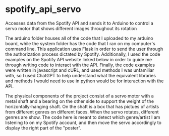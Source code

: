 # spotify_api_servo
Accesses data from the Spotify API and sends it to Arduino to control a servo motor that shows different images throughout its rotation

The arduino folder houses all of the code that I uploaded to my arduino board, while the system folder has the code that I ran on my computer's command line. This application uses Flask in order to send the user through the authorization process dictated by Spotify. Additionally, I used the code examples on the Spotify API website linked below in order to guide me through writing code to interact with the API. Finally, the code examples were written in javascript and cURL, and used methods I was unfamiliar with, so I used ChatGPT to help understand what the equivalent libraries and methods I would need to use in python would be for interaction with the API.

The physical components of the project consist of a servo motor with a metal shaft and a bearing on the other side to support the weight of the horizontally-hanging shaft. On the shaft is a box that has pictues of artists from different genres on different faces. When the servo rotates, different genres are show. The code here is meant to detect which genre/artist I am listening to on my Spotify account, and then move the servo accordingly to display the right part of the "poster".
